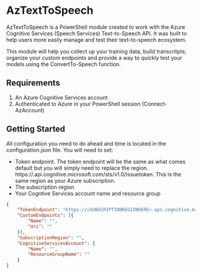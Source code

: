 # AzTextToSpeech

AzTextToSpeech is a PowerShell module created to work with the Azure Cognitive Services (Speech Services) Text-to-Speech API. It was built to help users more easily manage and test their text-to-speech ecosystem.

This module will help you collect up your training data, build transcritpts, organize your custom endpoints and provide a way to quickly test your models using the ConvertTo-Speech function.

## Requirements

1. An Azure Cognitive Services account
2. Authenticated to Azure in your PowerShell session (Connect-AzAccount)

## Getting Started

All configuration you need to do ahead and time is located in the configuration.json file. You will need to set:

 - Token endpoint. The token endpoint will be the same as what comes default but you will simply need to replace the region. https://<REGIONHERE>.api.cognitive.microsoft.com/sts/v1.0/issuetoken. This is the same region as your Azure subscription.
 - The subscription region
 - Your Cogntive Services account name and resource group
  
```JSON
{
    "TokenEndpoint": "https://<SUBSCRIPTIONREGIONHERE>.api.cognitive.microsoft.com/sts/v1.0/issuetoken",
    "CustomEndpoints": [{
        "Name": "",
        "Uri": ""
    }],
    "SubscriptionRegion": "",
    "CognitiveServicesAccount": {
        "Name": "",
        "ResourceGroupName": ""
    }
}
```
